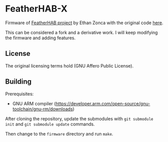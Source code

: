 # FeatherHAB-X

Firmware of [FeatherHAB project](http://protofusion.org/wordpress/2015/10/featherhab-2-gram-high-altitude-balloon-tracker/) by Ethan Zonca with the original code [here](http://hg.protofusion.org/featherhab-firmware/). 

This can be considered a fork and a derivative work. I will keep modifying the firmware and adding features.

## License

The original licensing terms hold (GNU Affero Public License).

## Building

Prerequisites:
- GNU ARM compiler (https://developer.arm.com/open-source/gnu-toolchain/gnu-rm/downloads)

After cloning the repository, update the submodules with `git submodule init` and `git submodule update` commands.

Then change to the `firmware` directory and run `make`.

